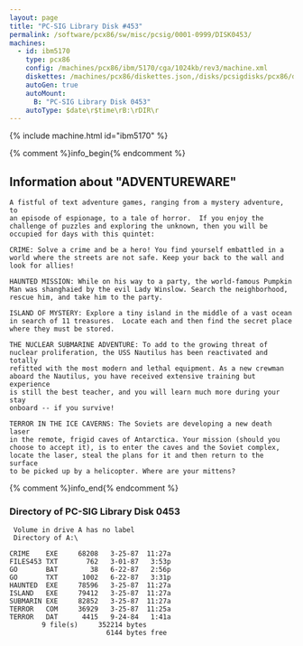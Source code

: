 ```yaml
---
layout: page
title: "PC-SIG Library Disk #453"
permalink: /software/pcx86/sw/misc/pcsig/0001-0999/DISK0453/
machines:
  - id: ibm5170
    type: pcx86
    config: /machines/pcx86/ibm/5170/cga/1024kb/rev3/machine.xml
    diskettes: /machines/pcx86/diskettes.json,/disks/pcsigdisks/pcx86/diskettes.json
    autoGen: true
    autoMount:
      B: "PC-SIG Library Disk 0453"
    autoType: $date\r$time\rB:\rDIR\r
---
```


{% include machine.html id="ibm5170" %}

{% comment %}info_begin{% endcomment %}

## Information about "ADVENTUREWARE"

    A fistful of text adventure games, ranging from a mystery adventure, to
    an episode of espionage, to a tale of horror.  If you enjoy the
    challenge of puzzles and exploring the unknown, then you will be
    occupied for days with this quintet:
    
    CRIME: Solve a crime and be a hero! You find yourself embattled in a
    world where the streets are not safe. Keep your back to the wall and
    look for allies!
    
    HAUNTED MISSION: While on his way to a party, the world-famous Pumpkin
    Man was shanghaied by the evil Lady Winslow. Search the neighborhood,
    rescue him, and take him to the party.
    
    ISLAND OF MYSTERY: Explore a tiny island in the middle of a vast ocean
    in search of 11 treasures.  Locate each and then find the secret place
    where they must be stored.
    
    THE NUCLEAR SUBMARINE ADVENTURE: To add to the growing threat of
    nuclear proliferation, the USS Nautilus has been reactivated and totally
    refitted with the most modern and lethal equipment. As a new crewman
    aboard the Nautilus, you have received extensive training but experience
    is still the best teacher, and you will learn much more during your stay
    onboard -- if you survive!
    
    TERROR IN THE ICE CAVERNS: The Soviets are developing a new death laser
    in the remote, frigid caves of Antarctica. Your mission (should you
    choose to accept it), is to enter the caves and the Soviet complex,
    locate the laser, steal the plans for it and then return to the surface
    to be picked up by a helicopter. Where are your mittens?
{% comment %}info_end{% endcomment %}


### Directory of PC-SIG Library Disk 0453

     Volume in drive A has no label
     Directory of A:\

    CRIME    EXE     68208   3-25-87  11:27a
    FILES453 TXT       762   3-01-87   3:53p
    GO       BAT        38   6-22-87   2:56p
    GO       TXT      1002   6-22-87   3:31p
    HAUNTED  EXE     78596   3-25-87  11:27a
    ISLAND   EXE     79412   3-25-87  11:27a
    SUBMARIN EXE     82852   3-25-87  11:27a
    TERROR   COM     36929   3-25-87  11:25a
    TERROR   DAT      4415   9-24-84   1:41a
            9 file(s)     352214 bytes
                            6144 bytes free
